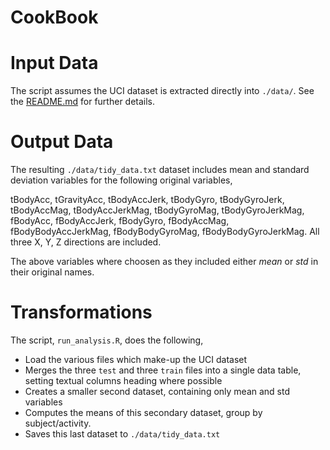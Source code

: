 # CookBook

# Input Data

The script assumes the UCI dataset is extracted directly into `./data/`. See the [README.md](README.md) for further details.

# Output Data

The resulting `./data/tidy_data.txt` dataset includes mean and standard deviation variables for the following original variables,

tBodyAcc, tGravityAcc, tBodyAccJerk, tBodyGyro, tBodyGyroJerk, tBodyAccMag, tBodyAccJerkMag, tBodyGyroMag, tBodyGyroJerkMag, fBodyAcc, fBodyAccJerk, fBodyGyro, fBodyAccMag, fBodyBodyAccJerkMag, fBodyBodyGyroMag, fBodyBodyGyroJerkMag. All three X, Y, Z directions are included.

The above variables where choosen as they included either _mean_ or _std_ in their original names.

# Transformations

The script, `run_analysis.R`, does the following,

* Load the various files which make-up the UCI dataset
* Merges the three `test` and three `train` files into a single data table, setting textual columns heading where possible
* Creates a smaller second dataset, containing only mean and std variables
* Computes the means of this secondary dataset, group by subject/activity.
* Saves this last dataset to `./data/tidy_data.txt`